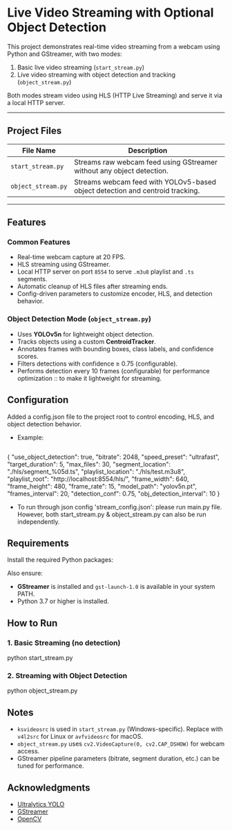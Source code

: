 # Live Video Streaming with Optional Object Detection

This project demonstrates real-time video streaming from a webcam using Python and GStreamer, with two modes:
1. Basic live video streaming (`start_stream.py`)
2. Live video streaming with object detection and tracking (`object_stream.py`)

Both modes stream video using HLS (HTTP Live Streaming) and serve it via a local HTTP server.

---

## Project Files

| File Name         | Description                                                                 |
|------------------|-----------------------------------------------------------------------------|
| `start_stream.py` | Streams raw webcam feed using GStreamer without any object detection.       |
| `object_stream.py`| Streams webcam feed with YOLOv5-based object detection and centroid tracking.|

---

## Features
### Common Features
- Real-time webcam capture at 20 FPS.
- HLS streaming using GStreamer.
- Local HTTP server on port `8554` to serve `.m3u8` playlist and `.ts` segments.
- Automatic cleanup of HLS files after streaming ends.
- Config-driven parameters to customize encoder, HLS, and detection behavior.

### Object Detection Mode (`object_stream.py`)
- Uses **YOLOv5n** for lightweight object detection.
- Tracks objects using a custom **CentroidTracker**.
- Annotates frames with bounding boxes, class labels, and confidence scores.
- Filters detections with confidence ≥ 0.75 (configurable).
- Performs detection every 10 frames (configurable) for performance optimization :: to make it lightweight for streaming.

## Configuration
Added a config.json file to the project root to control encoding, HLS, and object detection behavior. 
- Example:
  ```json
{
  "use_object_detection": true,
  "bitrate": 2048,
  "speed_preset": "ultrafast",
  "target_duration": 5,
  "max_files": 30,
  "segment_location": "./hls/segment_%05d.ts",
  "playlist_location": "./hls/test.m3u8",
  "playlist_root": "http://localhost:8554/hls/",
  "frame_width": 640,
  "frame_height": 480,
  "frame_rate": 15,
  "model_path": "yolov5n.pt",
  "frames_interval": 20,
  "detection_conf": 0.75,
  "obj_detection_interval": 10
}

- To run through json config 'stream_config.json': please run main.py file. However, both start_stream.py & object_stream.py can also be run independently.

## Requirements
Install the required Python packages:

Also ensure:
- **GStreamer** is installed and `gst-launch-1.0` is available in your system PATH.
- Python 3.7 or higher is installed.

## How to Run

### 1. Basic Streaming (no detection)
python start_stream.py

### 2. Streaming with Object Detection
python object_stream.py

## Notes

- `ksvideosrc` is used in `start_stream.py` (Windows-specific). Replace with `v4l2src` for Linux or `avfvideosrc` for macOS.
- `object_stream.py` uses `cv2.VideoCapture(0, cv2.CAP_DSHOW)` for webcam access.
- GStreamer pipeline parameters (bitrate, segment duration, etc.) can be tuned for performance.

## Acknowledgments

- [Ultralytics YOLO](https://github.com/ultralytics/ultralytics)
- [GStreamer](https://gstreamer.freedesktop.org/)
- [OpenCV](https://opencv.org/)
